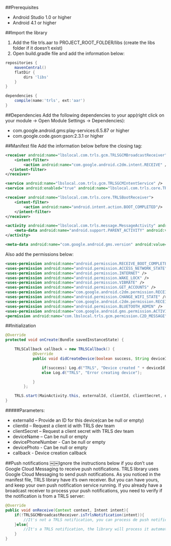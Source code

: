 ##Prerequisites
- Android Studio 1.0 or higher
- Android 4.1 or higher

##Import the library
1. Add the file trls.aar to PROJECT_ROOT_FOLDER/libs (create the libs folder if it doesn’t exist)
2. Open build.gradle file and add the information below:<br>
```gradle
repositories {
	mavenCentral()
	flatDir {
		dirs 'libs'
	} 
}

dependencies {
	compile(name:'trls', ext:'aar')
}
```

##Dependencies
Add the following dependencies to your app(right click on your module -> Open Module Settings -> Dependencies):
- com.google.android.gms:play-services:6.5.87 or higher
- com.google.code.gson:gson:2.3.1 or higher

##Manifest file
Add the information below before the closing </application> tag:
```xml
<receiver android:name="lbslocal.com.trls.gcm.TRLSGCMBroadcastReceiver" android:permission="com.google.android.c2dm.permission.SEND" >
	<intent-filter>
		<action android:name="com.google.android.c2dm.intent.RECEIVE" /> <category android:name="lbslocal.com.trls.gcm" />
  </intent-filter>￼￼￼
</receiver>

<service android:name="lbslocal.com.trls.gcm.TRLSGCMIntentService" />
<service android:enabled="true" android:name="lbslocal.com.trls.core.TRLSService"/>

<receiver android:name="lbslocal.com.trls.core.TRLSBootReceiver">
	<intent-filter>
		<action android:name="android.intent.action.BOOT_COMPLETED"/>
	</intent-filter>
</receiver>

<activity android:name="lbslocal.com.trls.message.MessageActivity" android:label="Mensagem" android:parentActivityName="YOUR_MAIN_ACTIVITY">
	<meta-data android:name="android.support.PARENT_ACTIVITY" android:value="YOUR_MAIN_ACTIVITY"/>
</activity>

<meta-data android:name="com.google.android.gms.version" android:value="@integer/google_play_services_version" />
```
Also add the permissions below:
```xml
<uses-permission android:name="android.permission.RECEIVE_BOOT_COMPLETED" /> <uses-permission android:name="android.permission.INTERNET" />
<uses-permission android:name="android.permission.ACCESS_NETWORK_STATE" /> <uses-permission android:name="android.permission.ACCESS_FINE_LOCATION" /> <uses-permission android:name="android.permission.ACCESS_COARSE_LOCATION" /> <uses-permission android:name="android.permission.CALL_PHONE" />
<uses-permission android:name="android.permission.INTERNET" />
<uses-permission android:name="android.permission.WAKE_LOCK" />
<uses-permission android:name="android.permission.VIBRATE" />
<uses-permission android:name="android.permission.GET_ACCOUNTS" />
<uses-permission android:name="com.google.android.c2dm.permission.RECEIVE" /> <uses-permission android:name="android.permission.ACCESS_WIFI_STATE" />
<uses-permission android:name="android.permission.CHANGE_WIFI_STATE" />
<uses-permission android:name="com.google.android.c2dm.permission.RECEIVE" /> <uses-permission android:name="android.permission.BLUETOOTH" />
<uses-permission android:name="android.permission.BLUETOOTH_ADMIN" />
<uses-permission android:name="com.google.android.gms.permission.ACTIVITY_RECOGNITION"/> <uses-permission android:name="com.lbslocal.trls.gcm.permission.C2D_MESSAGE" />
<permission android:name="com.lbslocal.trls.gcm.permission.C2D_MESSAGE" android:protectionLevel="signature" />
```

##Initialization
```java
@Override
protected void onCreate(Bundle savedInstanceState) {

	TRLSCallback callback = new TRLSCallback() {
            @Override
            public void didCreateDevice(boolean success, String deviceId) {

                if(success) Log.d("TRLS", "Device created " + deviceId);
                else Log.d("TRLS", "Error creating device");

            }
        };

	TRLS.start(MainActivity.this, externalId, clientId, clientSecret, deviceName, devicePhoneNumber, devicePhoto, callback);
}
```

#####Parameters:
- externalId – Provide an ID for this device(can be null or empty) 
- clientId – Request a client id with TRLS dev team
- clientSecret – Request a client secret with TRLS dev team 
- deviceName – Can be null or empty
- devicePhoneNumber - Can be null or empty
- devicePhoto - Can be null or empty
- callback - Device creation callback 

##Push notifications
￼￼Ignore the instructions below if you don’t use Google Cloud Messaging to receive push notifications. TRLS library uses Google Cloud Messaging to send push notifications. As you noticed in the manifest file, TRLS library have it’s own receiver. But you can have yours, and keep your own push notification service running. If you already have a broadcast receiver to process your push notifications, you need to verify if the notification is from a TRLS server:
```java
@Override
public void onReceive(Context context, Intent intent){
	if(!TRLSGCMBroadcastReceiver.isTrlsNotification(intent)){
		//It's not a TRLS notification, you can process de push notification
	}else{
		//It's a TRLS notification, the library will process it automatically;
	} 
}
```
